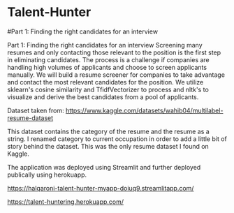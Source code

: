 # Talent-Hunter
#Part 1: Finding the right candidates for an interview

Part 1: Finding the right candidates for an interview
Screening many resumes and only contacting those relevant to the position is the first step in eliminating candidates. The process is a challenge if companies are handling high volumes of applicants and choose to screen applicants manually. We will build a resume screener for companies to take advantage and contact the most relevant candidates for the position. We utilize sklearn's cosine similarity and TfidfVectorizer to process and nltk's to visualize and derive the best candidates from a pool of applicants.

Dataset taken from: https://www.kaggle.com/datasets/wahib04/multilabel-resume-dataset

This dataset contains the category of the resume and the resume as a string. I renamed category to current occupation in order to add a little bit of story behind the dataset. This was the only resume dataset I found on Kaggle.

The application was deployed using Streamlit and further deployed publically using herokuapp.

https://halqaroni-talent-hunter-myapp-doiuq9.streamlitapp.com/

https://talent-huntering.herokuapp.com/


